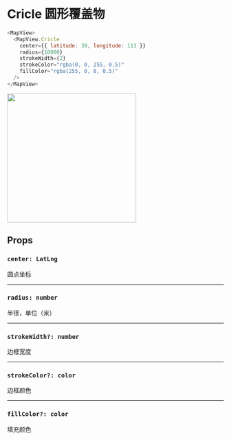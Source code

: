# Cricle 圆形覆盖物

```javascript
<MapView>
  <MapView.Cricle
    center={{ latitude: 39, longitude: 113 }}
    radius={10000}
    strokeWidth={2}
    strokeColor="rgba(0, 0, 255, 0.5)"
    fillColor="rgba(255, 0, 0, 0.5)"
  />
</MapView>
```
<img src="https://user-images.githubusercontent.com/1709072/36708792-bcbb596a-1baf-11e8-9d6d-fc67d917de8c.png" width=300>

## Props

### `center: LatLng`
圆点坐标

---

### `radius: number`
半径，单位（米）

---

### `strokeWidth?: number`
边框宽度

---

### `strokeColor?: color`
边框颜色

---

### `fillColor?: color`
填充颜色

